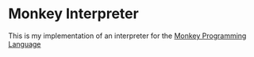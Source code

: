 # Monkey Interpreter

This is my implementation of an interpreter for the [Monkey Programming Language](https://interpreterbook.com/#the-monkey-programming-language)
